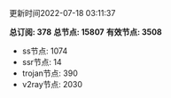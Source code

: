 更新时间2022-07-18 03:11:37

**总订阅: 378**
**总节点: 15807**
**有效节点: 3508**
- ss节点: 1074
- ssr节点: 14
- trojan节点: 390
- v2ray节点: 2030
